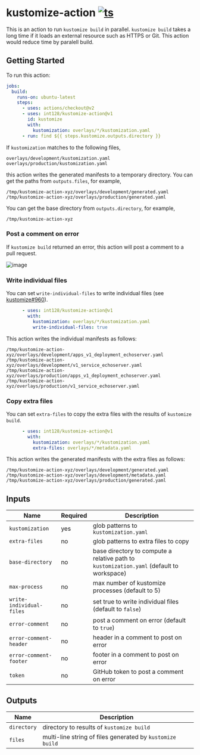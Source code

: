 # kustomize-action [![ts](https://github.com/int128/kustomize-action/actions/workflows/ts.yaml/badge.svg)](https://github.com/int128/kustomize-action/actions/workflows/ts.yaml)

This is an action to run `kustomize build` in parallel.
`kustomize build` takes a long time if it loads an external resource such as HTTPS or Git.
This action would reduce time by paralell build.


## Getting Started

To run this action:

```yaml
jobs:
  build:
    runs-on: ubuntu-latest
    steps:
      - uses: actions/checkout@v2
      - uses: int128/kustomize-action@v1
        id: kustomize
        with:
          kustomization: overlays/*/kustomization.yaml
      - run: find ${{ steps.kustomize.outputs.directory }}
```

If `kustomization` matches to the following files,

```
overlays/development/kustomization.yaml
overlays/production/kustomization.yaml
```

this action writes the generated manifests to a temporary directory.
You can get the paths from `outputs.files`, for example,

```
/tmp/kustomize-action-xyz/overlays/development/generated.yaml
/tmp/kustomize-action-xyz/overlays/production/generated.yaml
```

You can get the base directory from `outputs.directory`, for example,

```
/tmp/kustomize-action-xyz
```


### Post a comment on error

If `kustomize build` returned an error, this action will post a comment to a pull request.

![image](https://user-images.githubusercontent.com/321266/127739402-5f9c6388-bf84-48fe-b7a7-45aed0a7dbfe.png)


### Write individual files

You can set `write-individual-files` to write individual files (see [kustomize#960](https://github.com/kubernetes-sigs/kustomize/pull/960)).

```yaml
      - uses: int128/kustomize-action@v1
        with:
          kustomization: overlays/*/kustomization.yaml
          write-individual-files: true
```

This action writes the individual manifests as follows:

```
/tmp/kustomize-action-xyz/overlays/development/apps_v1_deployment_echoserver.yaml
/tmp/kustomize-action-xyz/overlays/development/v1_service_echoserver.yaml
/tmp/kustomize-action-xyz/overlays/production/apps_v1_deployment_echoserver.yaml
/tmp/kustomize-action-xyz/overlays/production/v1_service_echoserver.yaml
```


### Copy extra files

You can set `extra-files` to copy the extra files with the results of `kustomize build`.

```yaml
      - uses: int128/kustomize-action@v1
        with:
          kustomization: overlays/*/kustomization.yaml
          extra-files: overlays/*/metadata.yaml
```

This action writes the generated manifests with the extra files as follows:

```
/tmp/kustomize-action-xyz/overlays/development/generated.yaml
/tmp/kustomize-action-xyz/overlays/development/metadata.yaml
/tmp/kustomize-action-xyz/overlays/production/generated.yaml
```


## Inputs

| Name | Required | Description
|------|----------|------------
| `kustomization` | yes | glob patterns to `kustomization.yaml`
| `extra-files` | no | glob patterns to extra files to copy
| `base-directory` | no | base directory to compute a relative path to `kustomization.yaml` (default to workspace)
| `max-process` | no | max number of kustomize processes (default to 5)
| `write-individual-files` | no | set true to write individual files (default to `false`)
| `error-comment` | no | post a comment on error (default to `true`)
| `error-comment-header` | no | header in a comment to post on error
| `error-comment-footer` | no | footer in a comment to post on error
| `token` | no | GitHub token to post a comment on error


## Outputs

| Name | Description
|------|------------
| `directory` | directory to results of `kustomize build`
| `files` | multi-line string of files generated by `kustomize build`
